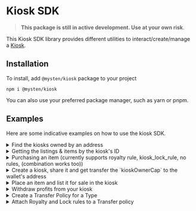 # Kiosk SDK

> **This package is still in active development. Use at your own risk**.

This Kiosk SDK library provides different utilities to interact/create/manage a
[Kiosk](https://github.com/MystenLabs/sui/tree/main/kiosk).

## Installation

To install, add `@mysten/kiosk` package to your project

```
npm i @mysten/kiosk
```

You can also use your preferred package manager, such as yarn or pnpm.

## Examples

Here are some indicative examples on how to use the kiosk SDK.

<details>
<summary>Find the kiosks owned by an address</summary>

```typescript
import { getOwnedKiosks } from '@mysten/kiosk';
import { SuiClient } from '@mysten/sui.js/client';

const client = new SuiClient(
  url: 'https://fullnode.testnet.sui.io:443',
);


// You could use these to fetch the contents for each kiosk, or use the `kioskOwnerCap` data for other actions.
const getUserKiosks = async () => {
	const address = `0xAddress`;
	const { data } = await getOwnedKiosks(client, address);
	console.log(data); // kioskOwnerCaps:[], kioskIds: []
};
```

</details>

<details>
<summary>Getting the listings & items by the kiosk's ID</summary>

```typescript
import { fetchKiosk } from '@mysten/kiosk';
import { SuiClient } from '@mysten/sui.js/client';

const client = new SuiClient(
	url: 'https://fullnode.testnet.sui.io:443',
);

const getKiosk = async () => {
	const kioskAddress = `0xSomeKioskAddress`;

	const { data } = await fetchKiosk(
		client,
		kioskAddress,
		{}, // empty pagination, currently disabled.
		{ withListingPrices: true, withKioskFields: true },
	);

	console.log(data); // { items: [],  itemIds: [],  listingIds: [], kiosk: {...} }
};
```

</details>

<details>
<summary>Purchasing an item (currently supports royalty rule, kiosk_lock_rule, no rules, (combination works too))</summary>

```typescript
import { queryTransferPolicy, purchaseAndResolvePolicies, place, testnetEnvironment } from '@mysten/kiosk';
import { SuiClient } from '@mysten/sui.js/client';

const client = new SuiClient(
  url: 'https://fullnode.testnet.sui.io:443',
);

 // the kiosk we're purchasing from
const kioskId = `0xSomeKioskAddress`;
// a sample item retrieved from `fetchKiosk` function (or hard-coded)
const item = {
  isLocked: false,
  objectId: "0xb892d61a9992a10c9453efcdbd14ca9720d7dc1000a2048224209c9e544ed223"
  type: "0x52852c4ba80040395b259c641e70b702426a58990ff73cecf5afd31954429090::test::TestItem",
  listing: {
    isExclusive: false,
    listingId: "0x368b512ff2514dbea814f26ec9a3d41198c00e8ed778099961e9ed22a9f0032b",
    price: "20000000000" // in MIST
  }
}
const ownedKiosk = `0xMyKioskAddress`;
const ownedKioskCap = `0xMyKioskOwnerCap`;

const purchaseItem = async (item, kioskId) => {

  // fetch the policy of the item (could be an array, if there's more than one transfer policy)
  const policies = await queryTransferPolicy(client, item.type);
  // selecting the first one for simplicity.
  const policyId = policy[0]?.id;
  // initialize tx block.
  const tx = new TransactionBlock();

  // Both are required if you there is a `kiosk_lock_rule`.
  // Optional otherwise. Function will throw an error if there's a kiosk_lock_rule and these are missing.
  const extraParams = {
    ownedKiosk,
    ownedKioskCap
  }
  // Define the environment.
  // To use a custom package address for rules, you could call:
  // const environment = customEnvironment('<PackageAddress>');
  const environment = testnetEnvironment;

  // Extra params. Optional, but required if the user tries to resolve a `kiosk_lock_rule`.
  // Purchases the item. Supports `kiosk_lock_rule`, `royalty_rule` (accepts combination too).
  const result = purchaseAndResolvePolicies(tx, item.type, item.listing.price, kioskId, item.objectId, policy[0], environment, extraParams);

  // result = {item: <the_purchased_item>, canTransfer: true/false // depending on whether there was a kiosk lock rule }
  // if the item didn't have a kiosk_lock_rule, we need to do something with it.
  // for e..g place it in our own kiosk. (demonstrated below)
  if(result.canTransfer) place(tx, item.type, ownedKiosk, ownedKioskCap , result.item);

  // ...finally, sign PTB & execute it.

};
```

</details>

<details>
<summary>Create a kiosk, share it and get transfer the `kioskOwnerCap` to the wallet's address</summary>

```typescript
import { createKioskAndShare } from '@mysten/kiosk';
import { TransactionBlock } from '@mysten/sui.js/transactions';

const createKiosk = async () => {
	const accountAddress = '0xSomeSuiAddress';

	const tx = new TransactionBlock();
	const kiosk_cap = createKioskAndShare(tx);

	tx.transferObjects([kiosk_cap], tx.pure(accountAddress, 'address'));

	// ... continue to sign and execute the transaction
	// ...
};
```

</details>

<details>
<summary>Place an item and list it for sale in the kiosk</summary>

```typescript
import { placeAndList } from '@mysten/kiosk';
import { TransactionBlock } from '@mysten/sui.js/transactions';

const placeAndListToKiosk = async () => {
	const kiosk = 'SomeKioskId';
	const kioskCap = 'KioskCapObjectId';
	const itemType = '0xItemAddr::some:ItemType';
	const item = 'SomeItemId';
	const price = '100000';

	const tx = new TransactionBlock();

	placeAndList(tx, itemType, kiosk, kioskCap, item, price);

	// ... continue to sign and execute the transaction
	// ...
};
```

</details>

<details>
<summary>Withdraw profits from your kiosk</summary>

```typescript
import { withdrawFromKiosk } from '@mysten/kiosk';
import { TransactionBlock } from '@mysten/sui.js/transactions';

const withdraw = async () => {
	const kiosk = 'SomeKioskId';
	const kioskCap = 'KioskCapObjectId';
	const address = '0xSomeAddressThatReceivesTheFunds';
	const amount = '100000';

	const tx = new TransactionBlock();

	withdrawFromKiosk(tx, kiosk, kioskCap, amount);

	// transfer the Coin to self or any other address.
	tx.transferObjects([coin], tx.pure(address, 'address'));

	// ... continue to sign and execute the transaction
	// ...
};
```

</details>

<details>

<summary>Create a Transfer Policy for a Type</summary>

You can create a TransferPolicy only for packages for which you own the `publisher` object.

As a best practice, you should use a single Transfer policy per type (T). If you use more than one
policy for a type, and the rules for each differ, anyone that meets the conditions for any of the
attached policies can purchase an asset from a kiosk. You can't specify which policy applies to a
specific asset for the type when there is more than one policy attached. When someone meets the
conditions that are easiest to meet, they are allowed to purchase and transfer the asset.

Before you create a transfer policy, you can use the `queryTransferpolicy` function to check the
transfer policy associated with a type. This is similar to the `purchaseAndResolvePolicies` example
above.

```typescript
import { createTransferPolicy } from '@mysten/kiosk';
import { TransactionBlock } from '@mysten/sui.js';

const createPolicyForType = async () => {
	const type = 'SomePackageId::type::MyType'; // the Type for which we're creating a Transfer Policy.
	const publisher = 'publisherObjectId'; // the publisher object id that you got when claiming the package that defines the Type.
	const address = 'AddressToReceiveTheCap';

	const tx = new TransactionBlock();
	// create transfer policy
	let transferPolicyCap = createTransferPolicy(tx, type, publisher);
	// transfer the Cap to the address.
	tx.transferObjects([transferPolicyCap], tx.pure(address, 'address'));

	// ... continue to sign and execute the transaction
	// ...
};
```

</details>

<details>

<summary>Attach Royalty and Lock rules to a Transfer policy</summary>

```typescript
import {
	createTransferPolicy,
	attachKioskLockRule,
	attachRoyaltyRule,
	testnetEnvironment,
	percentageToBasisPoints,
} from '@mysten/kiosk';
import { TransactionBlock } from '@mysten/sui.js';

// Attaches a royalty rule of 1% or 0.1 SUI (whichever is bigger)
// as well as a kiosk lock, making the objects trade-able only from/to a kiosk.
const attachStrongRoyalties = async () => {
	const type = 'SomePackageId::type::MyType'; // the Type for which we're attaching rules.
	const policyId = 'policyObjectId'; // the transfer Policy ID that was created for that Type.
	const transferPolicyCap = 'transferPolicyCapId'; // the transferPolicyCap for that policy.

	// royalties configuration.
	const percentage = 2.55; // 2.55%
	const minAmount = 100_000_000; // 0.1 SUI.

	// the environment on which we're referecing the rules package.
	// use `mainnetEnvironment` for mainnet.
	const enviroment = testnetEnvironment;

	const tx = new TransactionBlock();

	attachKioskLockRule(tx, type, policyId, policyCapId, enviroment);
	attachRoyaltyRule(
		tx,
		type,
		policyId,
		policyCapId,
		percentageToBasisPoints(percentage),
		minAmount,
		enviroment,
	);

	// ... continue to sign and execute the transaction
	// ...
};
```

</details>
